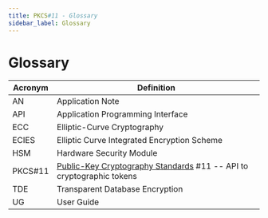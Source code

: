 ```yaml
---
title: PKCS#11 - Glossary
sidebar_label: Glossary
---
```


# Glossary

| Acronym | Definition                                                                |
|---------|---------------------------------------------------------------------------|
| AN      | Application Note                                                          |
| API     | Application Programming Interface                                         |
| ECC     | Elliptic-Curve Cryptography                                               |
| ECIES   | Elliptic Curve Integrated Encryption Scheme                               |
| HSM     | Hardware Security Module                                                  |
| PKCS#11 | [Public-Key Cryptography Standards][1] #11 -- API to cryptographic tokens |
| TDE     | Transparent Database Encryption                                           |
| UG      | User Guide                                                                |


[1]: https://en.wikipedia.org/wiki/Public-Key_Cryptography_Standards
